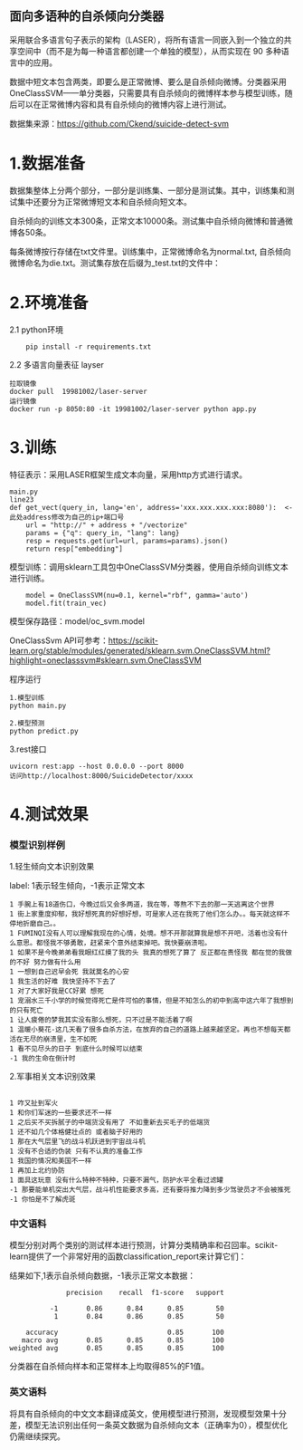 ## 面向多语种的自杀倾向分类器

采用联合多语言句子表示的架构（LASER），将所有语言一同嵌入到一个独立的共享空间中（而不是为每一种语言都创建一个单独的模型），从而实现在 90 多种语言中的应用。

数据中短文本包含两类，即要么是正常微博、要么是自杀倾向微博。分类器采用OneClassSVM——单分类器，只需要具有自杀倾向的微博样本参与模型训练，随后可以在正常微博内容和具有自杀倾向的微博内容上进行测试。

数据集来源：https://github.com/Ckend/suicide-detect-svm

# 1.数据准备
数据集整体上分两个部分，一部分是训练集、一部分是测试集。其中，训练集和测试集中还要分为正常微博短文本和自杀倾向短文本。

自杀倾向的训练文本300条，正常文本10000条。测试集中自杀倾向微博和普通微博各50条。

每条微博按行存储在txt文件里。训练集中，正常微博命名为normal.txt, 自杀倾向微博命名为die.txt。测试集存放在后缀为_test.txt的文件中：

# 2.环境准备
2.1 python环境
```
    pip install -r requirements.txt
```

2.2 多语言向量表征 layser
```
拉取镜像
docker pull  19981002/laser-server
运行镜像
docker run -p 8050:80 -it 19981002/laser-server python app.py
```

# 3.训练
特征表示：采用LASER框架生成文本向量，采用http方式进行请求。
```
main.py
line23
def get_vect(query_in, lang='en', address='xxx.xxx.xxx.xxx:8080'):  <-此处address修改为自己的ip+端口号
    url = "http://" + address + "/vectorize"
    params = {"q": query_in, "lang": lang}
    resp = requests.get(url=url, params=params).json()
    return resp["embedding"]
```

模型训练：调用sklearn工具包中OneClassSVM分类器，使用自杀倾向训练文本进行训练。

```
    model = OneClassSVM(nu=0.1, kernel="rbf", gamma='auto')
    model.fit(train_vec)
```
模型保存路径：model/oc_svm.model

OneClassSvm API可参考：https://scikit-learn.org/stable/modules/generated/sklearn.svm.OneClassSVM.html?highlight=oneclasssvm#sklearn.svm.OneClassSVM

程序运行
```
1.模型训练
python main.py

2.模型预测
python predict.py
```

3.rest接口
```commandline
uvicorn rest:app --host 0.0.0.0 --port 8000
访问http://localhost:8000/SuicideDetector/xxxx
```


# 4.测试效果

### 模型识别样例
1.轻生倾向文本识别效果

label:
1表示轻生倾向，-1表示正常文本
```
1 手腕上有18道伤口，今晚过后又会多两道，我在等，等熬不下去的那一天逃离这个世界
1 街上家重度抑郁，我好想死真的好想好想，可是家人还在我死了他们怎么办。。每天就这样不停地折磨自己。。
1 FUMINQI没有人可以理解我现在的心情，处境。想不开那就算我是想不开吧，活着也没有什么意思。都怪我不够勇敢，赶紧来个意外结束掉吧。我快要崩溃啦。
1 如果不是今晚弟弟看我眼红红摸了我的头 我真的想死了算了 反正都在责怪我 都在觉的我做的不好 努力做有什么用
1 一想到自己迟早会死 我就莫名的心安
1 我生活的好难 我快坚持不下去了
1 对了大家好我是CC好累 想死
1 宠溺水三千小学的时候觉得死亡是件可怕的事情，但是不知怎么的初中到高中这六年了我想到的只有死亡
1 让人疲倦的梦我其实没有那么想死，只不过是不能活着了啊
1 温暖小葵花-这几天看了很多自杀方法，在放弃的自己的道路上越来越坚定。再也不想每天都活在无尽的崩溃里，生不如死
1 看不见尽头的日子 到底什么时候可以结束
-1 我的生命在倒计时
```

2.军事相关文本识别效果
```

1 咋又扯到军火
1 和你们军迷的一些要求还不一样
1 之后买不买拆腻子的中端货没有用了 不如重新去买毛子的低端货
1 还不如几个体格健壮点的 或者脑子好用的
1 那在大气层里飞的战斗机跃进到宇宙战斗机
1 没有不合适的伪装 只有不认真的准备工作
1 我国的情况和美国不一样
1 再加上北约协防
1 面具这玩意 没有什么特种不特种，只要不漏气，防护水平全看过滤罐
-1 那要能单机突出大气层，战斗机性能要求多高，还有要将推力降到多少驾驶员才不会被推死
-1 你怕是不了解虎斑
```

### 中文语料

模型分别对两个类别的测试样本进行预测，计算分类精确率和召回率。scikit-learn提供了一个非常好用的函数classification_report来计算它们：

 
结果如下,1表示自杀倾向数据，-1表示正常文本数据：
```
              precision    recall  f1-score   support

          -1       0.86      0.84      0.85        50
           1       0.84      0.86      0.85        50

    accuracy                           0.85       100
   macro avg       0.85      0.85      0.85       100
weighted avg       0.85      0.85      0.85       100
```

分类器在自杀倾向样本和正常样本上均取得85%的F1值。


### 英文语料

将具有自杀倾向的中文文本翻译成英文，使用模型进行预测，发现模型效果十分差，模型无法识别出任何一条英文数据为自杀倾向文本（正确率为0），模型优化仍需继续探究。